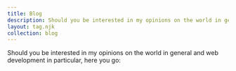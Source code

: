 ```yaml
---
title: Blog
description: Should you be interested in my opinions on the world in general and web development in particular, this blog is for you.
layout: tag.njk
collection: blog
---
```


Should you be interested in my opinions on the world in general and web development in particular, here you go:
